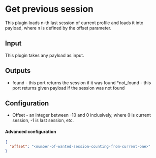 # Get previous session

This plugin loads n-th last session of current profile and loads it into payload, where n is defined by the offset
parameter.

## Input

This plugin takes any payload as input.

## Outputs

* found - this port returns the session if it was found
*not_found - this port returns given payload if the session was not found

## Configuration

- Offset - an integer between -10 and 0 inclusively, where 0 is current session, -1 is last session, etc.

#### Advanced configuration

```json
{
  "offset": "<number-of-wanted-session-counting-from-current-one>"
}
```